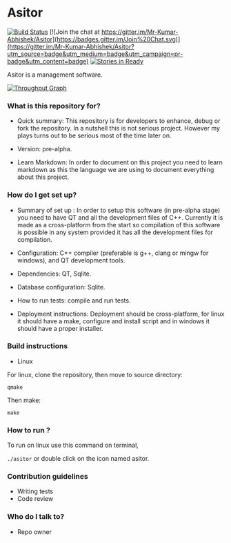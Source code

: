 # Asitor #

[![Build Status](https://travis-ci.org/Mr-Kumar-Abhishek/Asitor.svg?branch=master)](https://travis-ci.org/Mr-Kumar-Abhishek/Asitor) [![Join the chat at https://gitter.im/Mr-Kumar-Abhishek/Asitor](https://badges.gitter.im/Join%20Chat.svg)](https://gitter.im/Mr-Kumar-Abhishek/Asitor?utm_source=badge&utm_medium=badge&utm_campaign=pr-badge&utm_content=badge) [![Stories in Ready](https://badge.waffle.io/Mr-Kumar-Abhishek/Asitor.png?label=ready&title=Ready)](https://waffle.io/Mr-Kumar-Abhishek/Asitor)

Asitor is a management software.

[![Throughput Graph](https://graphs.waffle.io/Mr-Kumar-Abhishek/Asitor/throughput.svg)](https://waffle.io/Mr-Kumar-Abhishek/Asitor/metrics) 

### What is this repository for? ###

* Quick summary: This repository is for developers to enhance, debug or fork the repository. In a nutshell this is not serious project. However my plays turns out to be serious most of the time later on.

* Version: pre-alpha.

* Learn Markdown: In order to document on this project you need to learn markdown as this the language we are using to document everything about this project.

### How do I get set up? ###

* Summary of set up : In order to setup this software (in pre-alpha stage) you need to have QT and all the development files of C++. Currently it is made as a cross-platform from the start so compilation of this software is possible in any system provided it has all the development files for compilation.

* Configuration: C++ compiler (preferable is g++, clang or mingw for windows), and QT development tools. 
* Dependencies: QT, Sqlite.
* Database configuration: Sqlite.
* How to run tests: compile and run tests.
* Deployment instructions: Deployment should be cross-platform, for linux it should have a make, configure and install script and in windows it should have a proper installer.

### Build instructions

* Linux

For linux, clone the repository, then move to source directory:

```
qmake
```

Then make:

```
make
```

### How to run ?

To run on linux use this command on terminal,

`./asitor` or double click on the icon named asitor.

### Contribution guidelines ###

* Writing tests
* Code review

### Who do I talk to? ###

* Repo owner

